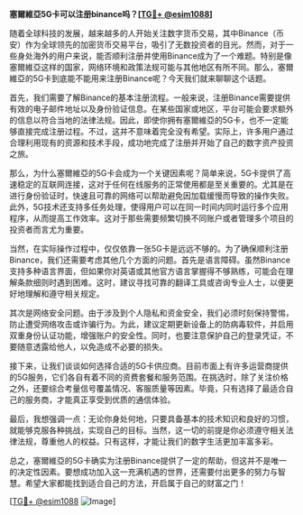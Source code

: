**塞爾維亞5G卡可以注册binance吗？[[TG💪+ @esim1088](https://t.me/s/esim1088)]**

随着全球科技的发展，越来越多的人开始关注数字货币交易，其中Binance（币安）作为全球领先的加密货币交易平台，吸引了无数投资者的目光。然而，对于一些身处海外的用户来说，能否顺利注册并使用Binance成为了一个难题。特别是像塞爾維亞这样的国家，网络环境和政策法规可能与其他地区有所不同。那么，塞爾維亞的5G卡到底能不能用来注册Binance呢？今天我们就来聊聊这个话题。

首先，我们需要了解Binance的基本注册流程。一般来说，注册Binance需要提供有效的电子邮件地址以及身份验证信息。在某些国家或地区，平台可能会要求额外的信息以符合当地的法律法规。因此，即使你拥有塞爾維亞的5G卡，也不一定能够直接完成注册过程。不过，这并不意味着完全没有希望。实际上，许多用户通过合理利用现有的资源和技术手段，成功地完成了注册并开始了自己的数字资产投资之旅。

那么，为什么塞爾維亞的5G卡会成为一个关键因素呢？简单来说，5G卡提供了高速稳定的互联网连接，这对于任何在线服务的正常使用都是至关重要的。尤其是在进行身份验证时，快速且可靠的网络可以帮助避免因加载缓慢而导致的操作失败。此外，5G技术还支持多任务处理，使得用户可以在同一时间内同时运行多个应用程序，从而提高工作效率。这对于那些需要频繁切换不同账户或者管理多个项目的投资者而言尤为重要。

当然，在实际操作过程中，仅仅依靠一张5G卡是远远不够的。为了确保顺利注册Binance，我们还需要考虑其他几个方面的问题。首先是语言障碍。虽然Binance支持多种语言界面，但如果你对英语或其他官方语言掌握得不够熟练，可能会在理解条款细则时遇到困难。这时，建议寻找可靠的翻译工具或咨询专业人士，以便更好地理解和遵守相关规定。

其次是网络安全问题。由于涉及到个人隐私和资金安全，我们必须时刻保持警惕，防止遭受网络攻击或诈骗行为。为此，建议定期更新设备上的防病毒软件，并启用双重身份认证功能，增强账户的安全性。同时，也要注意保护自己的登录凭证，不要随意透露给他人，以免造成不必要的损失。

接下来，让我们谈谈如何选择合适的5G卡供应商。目前市面上有许多运营商提供的5G服务，它们各自有着不同的资费套餐和服务范围。在挑选时，除了关注价格之外，还要综合考量信号覆盖情况、客服质量等因素。毕竟，只有选择了最适合自己的服务商，才能真正享受到优质的通信体验。

最后，我想强调一点：无论你身处何地，只要具备基本的技术知识和良好的习惯，就能够克服各种挑战，实现自己的目标。当然，这一切的前提是你必须遵守相关法律法规，尊重他人的权益。只有这样，才能让我们的数字生活更加丰富多彩。

总之，塞爾維亞的5G卡确实为注册Binance提供了一定的帮助，但这并不是唯一的决定性因素。要想成功加入这一充满机遇的世界，还需要付出更多的努力与智慧。希望大家都能找到适合自己的方法，开启属于自己的财富之门！

[[TG💪+ @esim1088](https://t.me/s/esim1088) ![Image](https://i.postimg.cc/4NQfJmqS/Snipaste-2025-05-13-00-14-12.png)]
